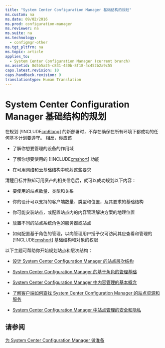 ```yaml
---
title: "System Center Configuration Manager 基础结构的规划"
ms.custom: na
ms.date: 09/02/2016
ms.prod: configuration-manager
ms.reviewer: na
ms.suite: na
ms.technology: 
  - configmgr-other
ms.tgt_pltfrm: na
ms.topic: article
applies_to: 
  - System Center Configuration Manager (current branch)
ms.assetid: 8d5b5a25-c831-430b-8f18-4c452b2a9c55
caps.latest.revision: 10
caps.handback.revision: 9
translationtype: Human Translation
---
```

# System Center Configuration Manager 基础结构的规划
在规划 [!INCLUDE[cm6long](../LocTest/includes/cm6long_md.md)] 的新部署时，不存在确保在所有环境下都成功的任何基本计划要遵守。 相反，你应该  
  
-   了解你想要管理的设备的作用域  
  
-   了解你想要使用的 [!INCLUDE[cmshort](../LocTest/includes/cmshort_md.md)] 功能  
  
-   在可用网络和云基础结构中映射这些要求  
  
 清楚目标并熟知可用资产的相关信息后，就可以成功规划以下内容：  
  
-   要使用的站点数量、类型和关系  
  
-   你的设计可以支持的客户端数量、类型和位置，及其要求的基础结构  
  
-   你可能安装站点，或配置站点内的内容管理解决方案的地理位置  
  
-   放置不同的站点系统角色的服务器或站点  
  
-   如何配置基于角色的管理，以向管理用户授予仅可访问其应查看和管理的 [!INCLUDE[cmshort](../LocTest/includes/cmshort_md.md)] 基础结构和对象的权限  
  
 以下主题可帮助你开始规划站点和层次结构：  
  
-   [设计 System Center Configuration Manager 的站点层次结构](../LocTest/Design-a-hierarchy-of-sites-for-System-Center-Configuration-Manager.md)  
  
-   [System Center Configuration Manager 的基于角色的管理基础](../LocTest/Fundamentals-of-role-based-administration-for-System-Center-Configuration-Manager.md)  
  
-   [System Center Configuration Manager 中内容管理的基本概念](../LocTest/Fundamental-concepts-for-content-management-in-System-Center-Configuration-Manager.md)  
  
-   [了解客户端如何查找 System Center Configuration Manager 的站点资源和服务](../LocTest/Understand-how-clients-find-site-resources-and-services-for-System-Center-Configuration-Manager.md)  
  
-   [System Center Configuration Manager 中站点管理的安全和隐私](../LocTest/Security-and-privacy-for-site-administration-in-System-Center-Configuration-Manager.md)  
  
## 请参阅  
 [为 System Center Configuration Manager 做准备](../LocTest/Get-ready-for-System-Center-Configuration-Manager.md)